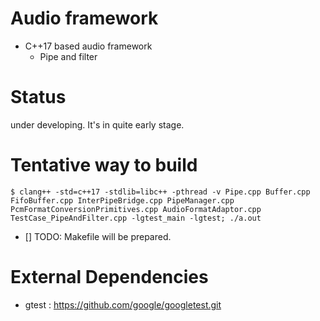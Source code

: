 # Audio framework

* C++17 based audio framework
  * Pipe and filter


# Status

under developing. It's in quite early stage.

# Tentative way to build

```
$ clang++ -std=c++17 -stdlib=libc++ -pthread -v Pipe.cpp Buffer.cpp FifoBuffer.cpp InterPipeBridge.cpp PipeManager.cpp PcmFormatConversionPrimitives.cpp AudioFormatAdaptor.cpp TestCase_PipeAndFilter.cpp -lgtest_main -lgtest; ./a.out
```

* [] TODO: Makefile will be prepared.

# External Dependencies

* gtest : https://github.com/google/googletest.git
